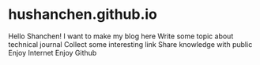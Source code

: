 # hushanchen.github.io
Hello Shanchen!
I want to make my blog here
Write some topic about technical journal
Collect some interesting link
Share knowledge with public
Enjoy Internet
Enjoy Github
